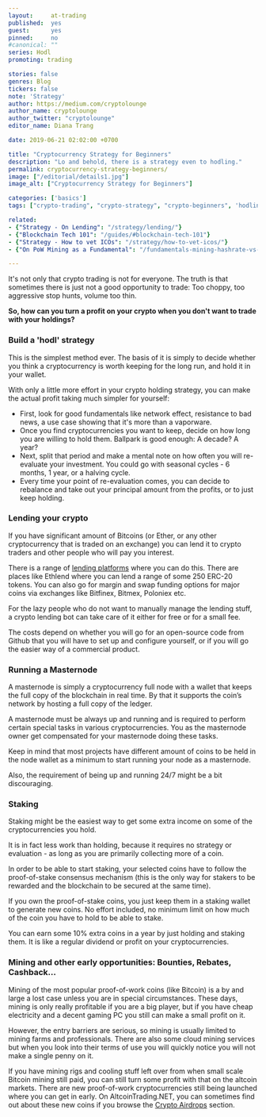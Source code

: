 ```yaml
---
layout:     at-trading
published:  yes
guest:      yes
pinned:     no
#canonical: ""
series: Hodl
promoting: trading

stories: false
genres: Blog
tickers: false
note: 'Strategy'
author: https://medium.com/cryptolounge
author_name: cryptolounge
author_twitter: "cryptolounge"
editor_name: Diana Trang

date: 2019-06-21 02:02:00 +0700

title: "Cryptocurrency Strategy for Beginners"
description: "Lo and behold, there is a strategy even to hodling."
permalink: cryptocurrency-strategy-beginners/
image: ["/editorial/details1.jpg"]
image_alt: ["Cryptocurrency Strategy for Beginners"]

categories: ['basics']
tags: ["crypto-trading", "crypto-strategy", "crypto-beginners", 'hodling', 'crypto-lending', 'masternodes', 'staking', 'business-of-crypto']

related:
- {"Strategy - On Lending": "/strategy/lending/"}
- {"Blockchain Tech 101": "/guides/#blockchain-tech-101"}
- {"Strategy - How to vet ICOs": "/strategy/how-to-vet-icos/"}
- {"On PoW Mining as a Fundamental": "/fundamentals-mining-hashrate-vs-price/"}

---
```


It's not only that crypto trading is not for everyone. The truth is that sometimes there is just not a good opportunity to trade: Too choppy, too aggressive stop hunts, volume too thin.

**So, how can you turn a profit on your crypto when you don't want to trade with your holdings?**

### Build a 'hodl' strategy

This is the simplest method ever. The basis of it is simply to decide whether you think a cryptocurrency is worth keeping for the long run, and hold it in your wallet.

With only a little more effort in your crypto holding strategy, you can make the actual profit taking much simpler for yourself:

* First, look for good fundamentals like network effect, resistance to bad news, a use case showing that it's more than a vaporware.
* Once you find cryptocurrencies you want to keep, decide on how long you are willing to hold them. Ballpark is good enough: A decade? A year?
* Next, split that period and make a mental note on how often you will re-evaluate your investment. You could go with seasonal cycles - 6 months, 1 year, or a halving cycle.
* Every time your point of re-evaluation comes, you can decide to rebalance and take out your principal amount from the profits, or to just keep holding.

### Lending your crypto

If you have significant amount of Bitcoins (or Ether, or any other cryptocurrency that is traded on an exchange) you can lend it to crypto traders and other people who will pay you interest.

There is a range of [lending platforms](https://www.cryptocoinzone.com/bitcoin-lending/) where you can do this. There are places like Ethlend where you can lend a range of some 250 ERC-20 tokens. You can also go for margin and swap funding options for major coins via exchanges like Bitfinex, Bitmex, Poloniex etc.

For the lazy people who do not want to manually manage the lending stuff, a crypto lending bot can take care of it either for free or for a small fee.

The costs depend on whether you will go for an open-source code from Github that you will have to set up and configure yourself, or if you will go the easier way of a commercial product.

### Running a Masternode

A masternode is simply a cryptocurrency full node with a wallet that keeps the full copy of the blockchain in real time. By that it supports the coin’s network by hosting a full copy of the ledger.

A masternode must be always up and running and is required to perform certain special tasks in various cryptocurrencies. You as the masternode owner get compensated for your masternode doing these tasks.

Keep in mind that most projects have different amount of coins to be held in the node wallet as a minimum to start running your node as a masternode.

Also, the requirement of being up and running 24/7 might be a bit discouraging.

### Staking

Staking might be the easiest way to get some extra income on some of the cryptocurrencies you hold.

It is in fact less work than holding, because it requires no strategy or evaluation - as long as you are primarily collecting more of a coin.

In order to be able to start staking, your selected coins have to follow the proof-of-stake consensus mechanism (this is the only way for stakers to be rewarded and the blockchain to be secured at the same time).

If you own the proof-of-stake coins, you just keep them in a staking wallet to generate new coins. No effort included, no minimum limit on how much of the coin you have to hold to be able to stake.

You can earn some 10% extra coins in a year by just holding and staking them. It is like a regular dividend or profit on your cryptocurrencies.

### Mining and other early opportunities: Bounties, Rebates, Cashback...

Mining of the most popular proof-of-work coins (like Bitcoin) is a by and large a lost case unless you are in special circumstances. These days, mining is only really profitable if you are a big player, but if you have cheap electricity and a decent gaming PC you still can make a small profit on it.

However, the entry barriers are serious, so mining is usually limited to mining farms and professionals. There are also some cloud mining services but when you look into their terms of use you will quickly notice you will not make a single penny on it.

If you have mining rigs and cooling stuff left over from when small scale Bitcoin mining still paid, you can still turn some profit with that on the altcoin markets. There are new proof-of-work cryptocurrencies still being launched where you can get in early. On AltcoinTrading.NET, you can sometimes find out about these new coins if you browse the [Crypto Airdrops](/airdrops/) section.
